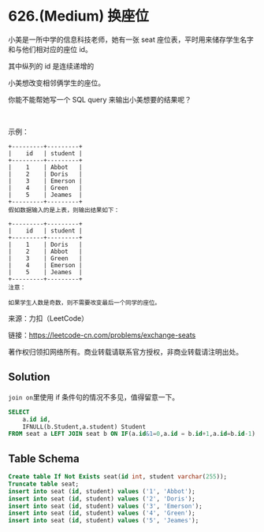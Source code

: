 # 626.(Medium) 换座位

小美是一所中学的信息科技老师，她有一张 seat 座位表，平时用来储存学生名字和与他们相对应的座位 id。

其中纵列的 id 是连续递增的

小美想改变相邻俩学生的座位。

你能不能帮她写一个 SQL query 来输出小美想要的结果呢？

 

示例：
```
+---------+---------+
|    id   | student |
+---------+---------+
|    1    | Abbot   |
|    2    | Doris   |
|    3    | Emerson |
|    4    | Green   |
|    5    | Jeames  |
+---------+---------+
假如数据输入的是上表，则输出结果如下：

+---------+---------+
|    id   | student |
+---------+---------+
|    1    | Doris   |
|    2    | Abbot   |
|    3    | Green   |
|    4    | Emerson |
|    5    | Jeames  |
+---------+---------+
注意：

如果学生人数是奇数，则不需要改变最后一个同学的座位。
```

来源：力扣（LeetCode）

链接：https://leetcode-cn.com/problems/exchange-seats 

著作权归领扣网络所有。商业转载请联系官方授权，非商业转载请注明出处。



## Solution 

`join on`里使用 if 条件句的情况不多见，值得留意一下。

```sql
SELECT 
    a.id id, 
    IFNULL(b.Student,a.student) Student
FROM seat a LEFT JOIN seat b ON IF(a.id&1=0,a.id = b.id+1,a.id=b.id-1);
```
    
## Table Schema 
```sql
Create table If Not Exists seat(id int, student varchar(255));
Truncate table seat;
insert into seat (id, student) values ('1', 'Abbot');
insert into seat (id, student) values ('2', 'Doris');
insert into seat (id, student) values ('3', 'Emerson');
insert into seat (id, student) values ('4', 'Green');
insert into seat (id, student) values ('5', 'Jeames');
```